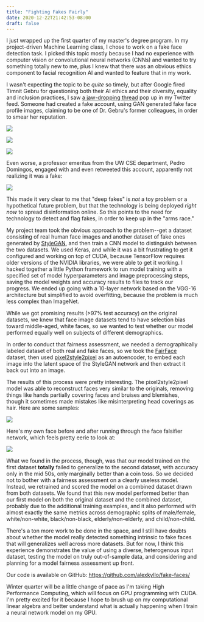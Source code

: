 ```yaml
---
title: "Fighting Fakes Fairly"
date: 2020-12-22T21:42:53-08:00
draft: false
---
```


I just wrapped up the first quarter of my master's degree program. In
my project-driven Machine Learning class, I chose to work on a fake
face detection task. I picked this topic mostly because I had no
experience with computer vision or convolutional neural networks
(CNNs) and wanted to try something totally new to me, plus I knew that
there was an obvious ethics component to facial recognition AI and
wanted to feature that in my work.

I wasn't expecting the topic to be _quite_ so timely, but after Google
fired Timnit Gebru for questioning both their AI ethics and their
diversity, equality and inclusion practices, I saw [a jaw-dropping
thread](https://twitter.com/Mantzarlis/status/1338220767042002945?s=19)
pop up in my Twitter feed. Someone had created a fake account, using
GAN generated fake face profile images, claiming to be one of
Dr. Gebru's former colleagues, in order to smear her reputation.

![](/alexios-thread.png)

![](/jeff-jeffries.jpeg)

![](/julia-smith-kleinberg.jpeg)

Even worse, a professor emeritus from the UW CSE department, Pedro
Domingos, engaged with and even retweeted this account, apparently not
realizing it was a fake:

![](/julia-smith-kleinberg-thread.jpeg)

This made it very clear to me that "deep fakes" is _not_ a toy problem
or a hypothetical future problem, but that the technology is being
deployed _right now_ to spread disinformation online. So this points
to the need for technology to detect and flag fakes, in order to keep
up in the "arms race."

My project team took the obvious approach to the problem--get a
dataset consisting of real human face images and another dataset of
fake ones generated by [StyleGAN](https://github.com/NVlabs/stylegan),
and then train a CNN model to distinguish between the two datasets. We
used Keras, and while it was a bit frustrating to get it configured
and working on top of CUDA, because TensorFlow requires older versions
of the NVIDIA libraries, we were able to get it working.  I hacked
together a little Python framework to run model training with a
specified set of model hyperparameters and image preprocessing steps,
saving the model weights and accuracy results to files to track our
progress. We ended up going with a 10-layer network based on the VGG-16
architecture but simplified to avoid overfitting, because the problem
is much less complex than ImageNet.

While we got promising results (>97% test accuracy) on the original
datasets, we knew that face image datasets tend to have selection bias
toward middle-aged, white faces, so we wanted to test whether our
model performed equally well on subjects of different demographics.

In order to conduct that fairness assessment, we needed a
demographically labeled dataset of both real and fake faces, so we
took the [FairFace](https://github.com/joojs/fairface) dataset, then
used
[pixel2style2pixel](https://github.com/eladrich/pixel2style2pixel) as
an autoencoder, to embed each image into the latent space of the
StyleGAN network and then extract it back out into an image.

The results of this process were pretty interesting. The
pixel2style2pixel model was able to reconstruct faces very similar to
the originals, removing things like hands partially covering faces and
bruises and blemishes, though it sometimes made mistakes like
misinterpreting head coverings as hair. Here are some samples:

![](/fair2fake.jpg)

Here's my own face before and after running through the face falsifier
network, which feels pretty eerie to look at:

![](/alex-fake.jpg)

What we found in the process, though, was that our model trained on
the first dataset **totally** failed to generalize to the second
dataset, with accuracy only in the mid 50s, only marginally better
than a coin toss. So we decided not to bother with a fairness
assessment on a clearly useless model.  Instead, we retrained and
scored the model on a combined dataset drawn from both datasets. We
found that this new model performed better than our first model on
both the original dataset and the combined dataset, probably due to
the additional training examples, and it also performed with almost
exactly the same metrics across demographic splits of male/female,
white/non-white, black/non-black, elderly/non-elderly, and
child/non-child.

There's a ton more work to be done in the space, and I still have
doubts about whether the model really detected something intrinsic to
fake faces that will generalizes well across more datasets. But for
now, I think this experience demonstrates the value of using a
diverse, heterogenous input dataset, testing the model on truly
out-of-sample data, and considering and planning for a model fairness
assessment up front.

Our code is available on GitHub: https://github.com/alexkyllo/fake-faces/

Winter quarter will be a little change of pace as I'm taking High
Performance Computing, which will focus on GPU programming with CUDA.
I'm pretty excited for it because I hope to brush up on my
computational linear algebra and better understand what is actually
happening when I train a neural network model on my GPU.
